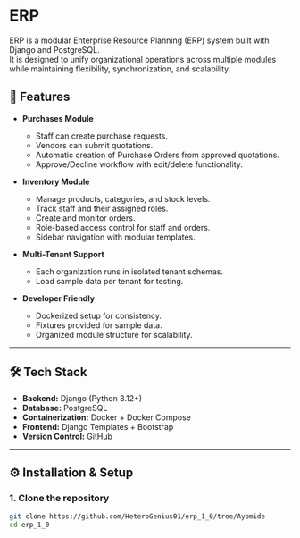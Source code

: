# ERP 

ERP is a modular Enterprise Resource Planning (ERP) system built with Django and PostgreSQL.  
It is designed to unify organizational operations across multiple modules while maintaining flexibility, synchronization, and scalability.  

## 🚀 Features
- **Purchases Module**
  - Staff can create purchase requests.
  - Vendors can submit quotations.
  - Automatic creation of Purchase Orders from approved quotations.
  - Approve/Decline workflow with edit/delete functionality.

- **Inventory Module**
  - Manage products, categories, and stock levels.
  - Track staff and their assigned roles.
  - Create and monitor orders.
  - Role-based access control for staff and orders.
  - Sidebar navigation with modular templates.

- **Multi-Tenant Support**
  - Each organization runs in isolated tenant schemas.
  - Load sample data per tenant for testing.

- **Developer Friendly**
  - Dockerized setup for consistency.
  - Fixtures provided for sample data.
  - Organized module structure for scalability.

---

## 🛠️ Tech Stack
- **Backend:** Django (Python 3.12+)
- **Database:** PostgreSQL
- **Containerization:** Docker + Docker Compose
- **Frontend:** Django Templates + Bootstrap
- **Version Control:** GitHub

---

## ⚙️ Installation & Setup

### 1. Clone the repository
```bash
git clone https://github.com/HeteroGenius01/erp_1_0/tree/Ayomide
cd erp_1_0
